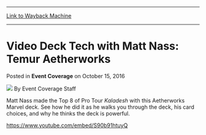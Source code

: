 
---
[Link to Wayback Machine](https://web.archive.org/web/20161019153811/http://magic.wizards.com/en/events/coverage/ptkld/video-deck-tech-with-matt-nass-temur-aetherworks-2016-10-15)

[_metadata_:author]:- "Event Coverage Staff"
[_metadata_:description]:- "Matt Nass made the Top 8 of Pro Tour Kaladesh with this Aetherworks Marvel deck. See how he did it as he walks you through the deck, his card choices, and why he thinks the deck is powerful."
[_metadata_:generator]:- "Drupal 7 (http://drupal.org)"
[_metadata_:node]:- "1083616"
[_metadata_:publish_date]:- "2016-10-15"
[_metadata_:source]:- "div-main-content"
[_metadata_:title]:- "Video Deck Tech with Matt Nass: Temur Aetherworks"
[_metadata_:wayback_capture_timestamp]:- "2016-10-19 15:38:11"
[_metadata_:wayback_raw_url]:- "https://web.archive.org/web/20161019153811id_/http://magic.wizards.com/en/events/coverage/ptkld/video-deck-tech-with-matt-nass-temur-aetherworks-2016-10-15"
[_metadata_:wayback_url]:- "http://magic.wizards.com/en/events/coverage/ptkld/video-deck-tech-with-matt-nass-temur-aetherworks-2016-10-15"
---


Video Deck Tech with Matt Nass: Temur Aetherworks
=================================================



 Posted in **Event Coverage**
 on October 15, 2016 






![](https://media.magic.wizards.com/styles/auth_small/public/images/person/authorpic_EventCoverageStaff.jpg)
By Event Coverage Staff











Matt Nass made the Top 8 of Pro Tour *Kaladesh* with this Aetherworks Marvel deck. See how he did it as he walks you through the deck, his card choices, and why he thinks the deck is powerful.


<https://www.youtube.com/embed/S90b91htuyQ>







